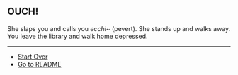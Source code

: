 ## OUCH!  
She slaps you and calls you *ecchi~* (pevert). She stands up and walks away. You leave the library and walk home depressed.  

---
* [Start Over](../start/start.md)
* [Go to README](../README.md)
